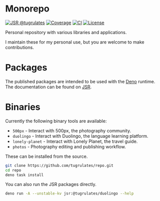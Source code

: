 # Monorepo

[![JSR @tugrulates](https://jsr.io/badges/@tugrulates)](https://jsr.io/@tugrulates)
[![Coverage](https://codecov.io/gh/tugrulates/repo/branch/main/graph/badge.svg)](https://codecov.io/gh/tugrulates/repo)
[![CI](https://github.com/tugrulates/repo/actions/workflows/ci.yml/badge.svg)](https://github.com/tgurulates/repo/actions/workflows/ci.yml)
[![License](https://img.shields.io/badge/License-MIT-blue.svg)](https://github.com/tugrulates/repo/blob/main/LICENSE)

Personal repository with various libraries and applications.

I maintain these for my personal use, but you are welcome to make contributions.

# Packages

The published packages are intended to be used with the [Deno](https://deno.com)
runtime. The documentation can be found on [JSR](https://jsr.io/@tugrulates).

# Binaries

Currently the following binary tools are available:

- `500px` - Interact with 500px, the photography community.
- `duolingo` - Interact with Duolingo, the language learning platform.
- `lonely-planet` - Interact with Lonely Planet, the travel guide.
- `photos` - Photography editing and publishing workflow.

These can be installed from the source.

```sh
git clone https://github.com/tugrulates/repo.git
cd repo
deno task install
```

You can also run the JSR packages directly.

```sh
deno run -A --unstable-kv jsr:@tugrulates/duolingo --help
```
